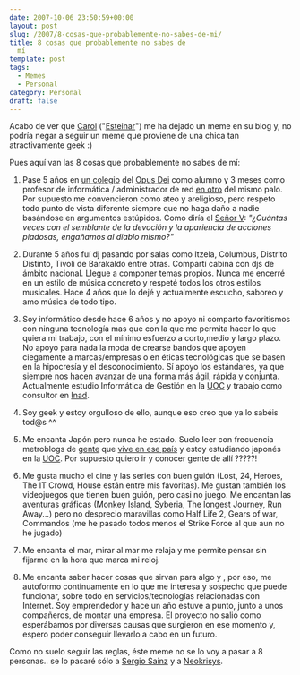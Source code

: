 ```yaml
---
date: 2007-10-06 23:50:59+00:00
layout: post
slug: /2007/8-cosas-que-probablemente-no-sabes-de-mi/
title: 8 cosas que probablemente no sabes de
  mí
template: post
tags:
  - Memes
  - Personal
category: Personal
draft: false
---
```


Acabo de ver que [Carol](http://esteinar.wordpress.com/) ("[Esteinar](http://esteinar.wordpress.com/2007/09/01/significado-de-stinr/)") me ha dejado un meme en su blog y, no podría negar a seguir un meme que proviene de una chica tan atractivamente geek :)

Pues aquí van las 8 cosas que probablemente no sabes de mí:



	
  1. Pase 5 años en [un colegio](http://www.gaztelueta.com) del [Opus Dei](http://www.opusdei.es/) como alumno y 3 meses como profesor de informática / administrador de red [en otro](http://www.munabe.com) del mismo palo. Por supuesto me convencieron como ateo y areligioso, pero respeto todo punto de vista diferente siempre que no haga daño a nadie basándose en argumentos estúpidos.
Como diría el [Señor V](http://es.wikipedia.org/wiki/V_de_Vendetta): _"¿Cuántas veces con el semblante de la devoción y la apariencia de acciones piadosas, engañamos al diablo mismo?"_

	
  2. Durante 5 años fuí dj pasando por salas como Itzela, Columbus, Distrito Distinto, Tivoli de Barakaldo entre otras. Compartí cabina con djs de ámbito nacional. Llegue a componer temas propios. Nunca me encerré en un estilo de música concreto y respeté todos los otros estilos musicales.
Hace 4 años que lo dejé y actualmente escucho, saboreo y amo música de todo tipo.

	
  3. Soy informático desde hace 6 años y no apoyo ni comparto favoritismos con ninguna tecnología mas que con la que me permita hacer lo que quiera mi trabajo, con el mínimo esfuerzo a corto,medio y largo plazo. No apoyo para nada la moda de crearse bandos que apoyen ciegamente a marcas/empresas o en éticas tecnológicas que se basen en la hipocresía y el desconocimiento. Sí apoyo los estándares, ya que siempre nos hacen avanzar de una forma más ágil, rápida y conjunta. Actualmente estudio Informática de Gestión en la [UOC](http://www.uoc.edu) y trabajo como consultor en [Inad](http://www.inad.es).

	
  4. Soy geek y estoy orgulloso de ello, aunque eso creo que ya lo sabéis tod@s ^^

	
  5. Me encanta Japón pero nunca he estado. Suelo leer con frecuencia metroblogs de [gente](http://www.kirainet.com) que [vive en ese país](http://www.ajapon.com/) y estoy estudiando japonés en la [UOC](http://www.uoc.edu).  Por supuesto quiero ir y conocer gente de allí ?????!

	
  6. Me gusta mucho el cine y las series con buen guión (Lost, 24, Heroes, The IT Crowd, House están entre mis favoritas). Me gustan también los videojuegos que tienen buen guión, pero casi no juego. Me encantan las aventuras gráficas (Monkey Island, Syberia, The longest Journey, Run Away...) pero no desprecio maravillas como Half Life 2, Gears of war, Commandos (me he pasado todos menos el Strike Force al que aun no he jugado)

	
  7. Me encanta el mar, mirar al mar me relaja y me permite pensar sin fijarme en la hora que marca mi reloj.

	
  8. Me encanta saber hacer cosas que sirvan para algo y , por eso, me autoformo continuamente en lo que me interesa y sospecho que puede funcionar, sobre todo en servicios/tecnologías relacionadas con Internet. Soy emprendedor y hace un año estuve a punto, junto a unos compañeros, de montar una empresa. El proyecto no salió como esperábamos por diversas causas que surgieron en ese momento y, espero poder conseguir llevarlo a cabo en un futuro.


Como no suelo seguir las reglas, éste meme no se lo voy a pasar a 8 personas.. se lo pasaré sólo a [Sergio Sainz](http://www.sergiosainz.com) y a [Neokrisys](http://www.neokrisys.com).
